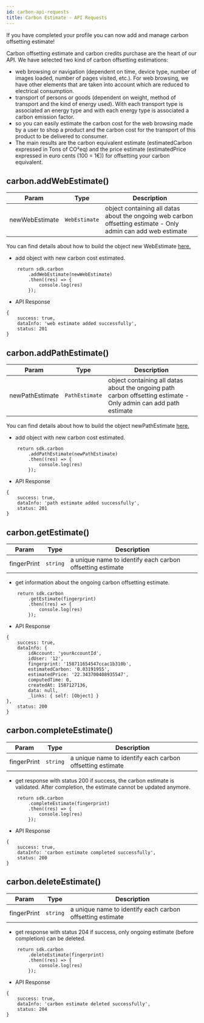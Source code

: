 ```yaml
---
id: carbon-api-requests
title: Carbon Estimate - API Requests
---
```


If you have completed your profile you can now add and manage carbon offsetting estimate!

Carbon offsetting estimate and carbon credits purchase are the heart of our API.
We have selected two kind of carbon offsetting estimations:
- web browsing or navigation (dependent on time, device type, number of images loaded, number of pages visited, etc.). For web browsing, we have other elements that are taken into account which are reduced to electrical consumption.
- transport of persons or goods (dependent on weight, method of transport and the kind of energy used). With each transport type is associated an energy type and with each energy type is associated a carbon emission factor. 
- so you can easily estimate the carbon cost for the web browsing made by a user to shop a product and the carbon cost for the transport of this product to be delivered to consumer.
- The main results are the carbon equivalent estimate (estimatedCarbon expressed in Tons of CO²eq) and the price estimate (estimatedPrice expressed in euro cents (100 = 1€)) for offsetting your carbon equivalent. 

## carbon.addWebEstimate()
| Param | Type | Description |
| --- | --- | --- |
| newWebEstimate | <code>WebEstimate</code> | object containing all datas about the ongoing web carbon offsetting estimate - Only admin can add web estimate |
You can find details about how to build the object new WebEstimate [here.](carbon-data#web-estimate-)
- add object with new carbon cost estimated.
```
    return sdk.carbon
        .addWebEstimate(newWebEstimate)
        .then((res) => {
            console.log(res)
        });
```
- API Response
```
{
    success: true,
    dataInfo: 'web estimate added successfully',
    status: 201
}
```

## carbon.addPathEstimate()
| Param | Type | Description |
| --- | --- | --- |
| newPathEstimate | <code>PathEstimate</code> | object containing all datas about the ongoing path carbon offsetting estimate - Only admin can add path estimate |
You can find details about how to build the object newPathEstimate [here.](carbon-data#path-estimate-)
- add object with new carbon cost estimated.
```
    return sdk.carbon
        .addPathEstimate(newPathEstimate)
        .then((res) => {
            console.log(res)
        });
```
- API Response
```
{
    success: true,
    dataInfo: 'path estimate added successfully',
    status: 201
}
```
## carbon.getEstimate()
| Param | Type | Description |
| --- | --- | --- |
| fingerPrint | <code>string</code> | a unique name to identify each carbon offsetting estimate |
- get information about the ongoing carbon offsetting estimate.
```
    return sdk.carbon
        .getEstimate(fingerprint)
        .then((res) => {
            console.log(res)
        });
```
- API Response
```
{
    success: true,
    dataInfo: {
        idAccount: 'yourAccountId',
        idUser: '12',
        fingerprint: '158711654547ccac1b310b',
        estimatedCarbon: '0.03191955',
        estimatedPrice: '22.343700408935547',
        computedTime: 0,
        createdAt: 1587127136,
        data: null,
        _links: { self: [Object] }
},
    status: 200
}
```
## carbon.completeEstimate()
| Param | Type | Description |
| --- | --- | --- |
| fingerPrint | <code>string</code> | a unique name to identify each carbon offsetting estimate |
- get response with status 200 if success, the carbon estimate is validated. After completion, the estimate cannot be updated anymore.
```
    return sdk.carbon
        .completeEstimate(fingerprint)
        .then((res) => {
            console.log(res)
        });
```
- API Response
```
{
    success: true,
    dataInfo: 'carbon estimate completed successfully',
    status: 200
}
```
## carbon.deleteEstimate()
| Param | Type | Description |
| --- | --- | --- |
| fingerPrint | <code>string</code> | a unique name to identify each carbon offsetting estimate |
- get response with status 204 if success, only ongoing estimate (before completion) can be deleted.  
```
    return sdk.carbon
        .deleteEstimate(fingerprint)
        .then((res) => {
            console.log(res)
        });
```
- API Response
```
{
    success: true,
    dataInfo: 'carbon estimate deleted successfully',
    status: 204
}
```